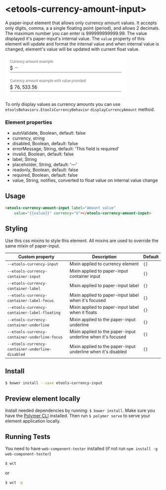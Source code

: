 # \<etools-currency-amount-input\>

A paper-input element that allows only currency amount values. It accepts only digits, comma, a
a single floating point (period), and allows 2 decimals. The maximum number you can enter is 999999999999.99.
The value displayed it's paper-input's internal value. The `value` property of this element will update and format
the internal value and when internal value is changed, element's value will be updated with current float value.

![etools-currency-input-img](etools-currency-input.png)

To only display values as currency amounts you can use `etoolsBehaviors.EtoolsCurrencyBehavior` 
`displayCurrencyAmount` method.

### Element properties

* autoValidate, Boolean, default: false
* currency, string
* disabled, Boolean, default: false
* errorMessage, String, default: 'This field is required'
* invalid, Boolean, default: false
* label, String
* placeholder, String, default: '—'
* readonly, Boolean, default: false
* required, Boolean, default: false
* value, String, notifies, converted to float value on internal value change

## Usage

```html
<etools-currency-amount-input label="Amount value"
    value="{{value}}" currency="$"></etools-currency-amount-input>
```

## Styling

Use this css mixins to style this element.
All mixins are used to override the same mixin of paper-input.

Custom property | Description | Default
----------------|-------------|----------
`--etools-currency-input` | Mixin applied to currency element | `{}`
`--etools-currency-container-input` | Mixin applied to paper-input container input | `{}`
`--etools-currency-container-label` | Mixin applied to paper-input label | `{}`
`--etools-currency-container-label-focus` | Mixin applied to paper-input label when it's focused | `{}`
`--etools-currency-container-label-floating` | Mixin applied to paper-input label when it floats | `{}`
`--etools-currency-container-underline` | Mixin applied to the paper-input underline | `{}`
`--etools-currency-container-underline-focus` | Mixin applied to the paper-input underline when it's focused | `{}`
`--etools-currency-container-underline-disabled` | Mixin applied to the paper-input underline when it's disabled | `{}`

## Install

```bash
$ bower install --save etools-currency-input
```

## Preview element locally

Install needed dependencies by running: `$ bower install`.
Make sure you have the [Polymer CLI](https://www.npmjs.com/package/polymer-cli) installed. Then run `$ polymer serve` to serve your element application locally.

## Running Tests

You need to have `web-component-tester` installed (if not run `npm install -g web-component-tester`)
```bash
$ wct
```
or 
```bash
$ wct -p
```
